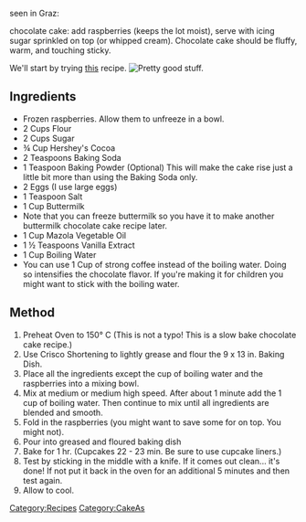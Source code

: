 seen in Graz:

chocolate cake: add raspberries (keeps the lot moist), serve with icing
sugar sprinkled on top (or whipped cream). Chocolate cake should be
fluffy, warm, and touching sticky.

We'll start by trying
[this](http://www.bestmoistchocolatecakerecipe.com/) recipe. ![Pretty
good stuff.](Choc-rasp.jpg "fig:Pretty good stuff.")

Ingredients
-----------

-   Frozen raspberries. Allow them to unfreeze in a bowl.
-   2 Cups Flour
-   2 Cups Sugar
-   ¾ Cup Hershey's Cocoa
-   2 Teaspoons Baking Soda
-   1 Teaspoon Baking Powder (Optional) This will make the cake rise
    just a little bit more than using the Baking Soda only.
-   2 Eggs (I use large eggs)
-   1 Teaspoon Salt
-   1 Cup Buttermilk
-   Note that you can freeze buttermilk so you have it to make another
    buttermilk chocolate cake recipe later.
-   1 Cup Mazola Vegetable Oil
-   1 ½ Teaspoons Vanilla Extract
-   1 Cup Boiling Water
-   You can use 1 Cup of strong coffee instead of the boiling water.
    Doing so intensifies the chocolate flavor. If you're making it for
    children you might want to stick with the boiling water.

Method
------

1.  Preheat Oven to 150° C (This is not a typo! This is a slow bake
    chocolate cake recipe.)
2.  Use Crisco Shortening to lightly grease and flour the 9 x 13 in.
    Baking Dish.
3.  Place all the ingredients except the cup of boiling water and the
    raspberries into a mixing bowl.
4.  Mix at medium or medium high speed. After about 1 minute add the 1
    cup of boiling water. Then continue to mix until all ingredients are
    blended and smooth.
5.  Fold in the raspberries (you might want to save some for on top. You
    might not).
6.  Pour into greased and floured baking dish
7.  Bake for 1 hr. (Cupcakes 22 - 23 min. Be sure to use cupcake
    liners.)
8.  Test by sticking in the middle with a knife. If it comes out
    clean... it's done! If not put it back in the oven for an additional
    5 minutes and then test again.
9.  Allow to cool.

<Category:Recipes> [Category:CakeAs](Category:Cake "wikilink")


